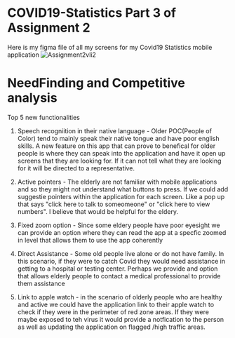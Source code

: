 # COVID19-Statistics Part 3 of Assignment 2

Here is my figma file of all my screens for my Covid19 Statistics mobile application 
![Assignment2vli2](https://user-images.githubusercontent.com/39067937/98626682-3f99e100-22e0-11eb-8a03-0343372aaf60.png)


# NeedFinding and Competitive analysis 
Top 5 new functionalities
1) Speech recogniition in their native language - Older POC(People of Color) tend to mainly speak their native tongue and have poor english skills. A new feature on this app that can prove to benefical for older people is where they can speak into the application and have it open up screens that they are looking for. If it can not tell what they are looking for it will be directed to a representative.

2) Active pointers  - The elderly are not familiar with mobile applications and so they might not understand what buttons to press. If  we could add suggestie pointers within the application for each screen. Like a pop up that says "click here to talk to someomeone" or "click here to view numbers". I believe that would be helpful for the eldery.

3) Fixed zoom option - Since some eldery people have poor eyesight we can provide an option where they can read the app at a specfic zoomed in level that allows them to use the app coherently 

4) Direct Assistance  - Some old people live alone or do not have family. In this scenario, if they were to catch Covid they would need assistance in getting to a hospital or testing center. Perhaps we provide and option that allows elderly people to contact a medical professional to provide them assistance

5) Link to apple watch - in the scenario of olderly people who are healthy and active we could have the application link to their apple watch to check if they were in the perimeter of red zone areas. If they were maybe exposed to teh virus it would provide a notfication to the person as well as updating the application on flagged /high traffic areas.
